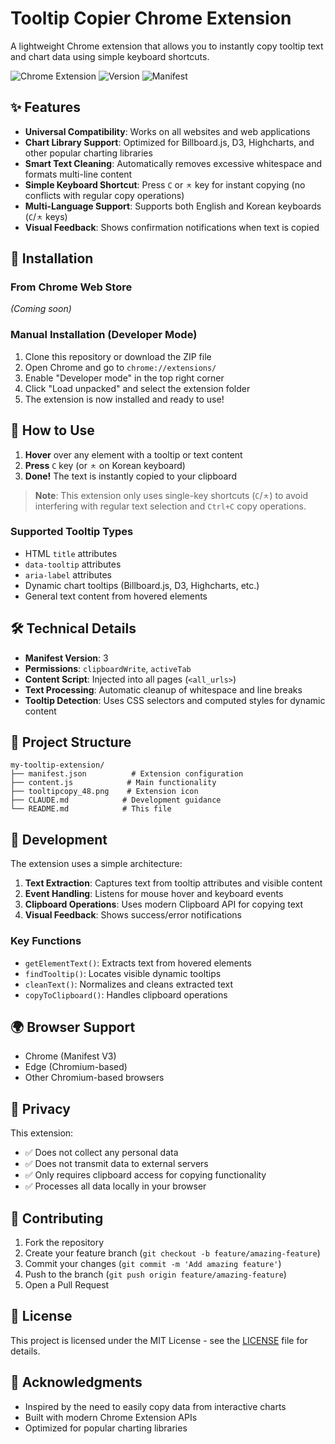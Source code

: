 # Tooltip Copier Chrome Extension

A lightweight Chrome extension that allows you to instantly copy tooltip text and chart data using simple keyboard shortcuts.

![Chrome Extension](https://img.shields.io/badge/Chrome-Extension-green)
![Version](https://img.shields.io/badge/version-1.0.2-blue)
![Manifest](https://img.shields.io/badge/manifest-v3-orange)

## ✨ Features

- **Universal Compatibility**: Works on all websites and web applications
- **Chart Library Support**: Optimized for Billboard.js, D3, Highcharts, and other popular charting libraries
- **Smart Text Cleaning**: Automatically removes excessive whitespace and formats multi-line content
- **Simple Keyboard Shortcut**: Press `C` or `ㅊ` key for instant copying (no conflicts with regular copy operations)
- **Multi-Language Support**: Supports both English and Korean keyboards (`C`/`ㅊ` keys)
- **Visual Feedback**: Shows confirmation notifications when text is copied

## 🚀 Installation

### From Chrome Web Store
*(Coming soon)*

### Manual Installation (Developer Mode)
1. Clone this repository or download the ZIP file
2. Open Chrome and go to `chrome://extensions/`
3. Enable "Developer mode" in the top right corner
4. Click "Load unpacked" and select the extension folder
5. The extension is now installed and ready to use!

## 📖 How to Use

1. **Hover** over any element with a tooltip or text content
2. **Press** `C` key (or `ㅊ` on Korean keyboard)
3. **Done!** The text is instantly copied to your clipboard

> **Note**: This extension only uses single-key shortcuts (`C`/`ㅊ`) to avoid interfering with regular text selection and `Ctrl+C` copy operations.

### Supported Tooltip Types
- HTML `title` attributes
- `data-tooltip` attributes  
- `aria-label` attributes
- Dynamic chart tooltips (Billboard.js, D3, Highcharts, etc.)
- General text content from hovered elements

## 🛠️ Technical Details

- **Manifest Version**: 3
- **Permissions**: `clipboardWrite`, `activeTab`
- **Content Script**: Injected into all pages (`<all_urls>`)
- **Text Processing**: Automatic cleanup of whitespace and line breaks
- **Tooltip Detection**: Uses CSS selectors and computed styles for dynamic content

## 📁 Project Structure

```
my-tooltip-extension/
├── manifest.json          # Extension configuration
├── content.js            # Main functionality 
├── tooltipcopy_48.png    # Extension icon
├── CLAUDE.md            # Development guidance
└── README.md            # This file
```

## 🔧 Development

The extension uses a simple architecture:

1. **Text Extraction**: Captures text from tooltip attributes and visible content
2. **Event Handling**: Listens for mouse hover and keyboard events
3. **Clipboard Operations**: Uses modern Clipboard API for copying text
4. **Visual Feedback**: Shows success/error notifications

### Key Functions
- `getElementText()`: Extracts text from hovered elements
- `findTooltip()`: Locates visible dynamic tooltips
- `cleanText()`: Normalizes and cleans extracted text
- `copyToClipboard()`: Handles clipboard operations

## 🌍 Browser Support

- Chrome (Manifest V3)
- Edge (Chromium-based)
- Other Chromium-based browsers

## 📄 Privacy

This extension:
- ✅ Does not collect any personal data
- ✅ Does not transmit data to external servers  
- ✅ Only requires clipboard access for copying functionality
- ✅ Processes all data locally in your browser

## 🤝 Contributing

1. Fork the repository
2. Create your feature branch (`git checkout -b feature/amazing-feature`)
3. Commit your changes (`git commit -m 'Add amazing feature'`)
4. Push to the branch (`git push origin feature/amazing-feature`)
5. Open a Pull Request

## 📜 License

This project is licensed under the MIT License - see the [LICENSE](LICENSE) file for details.

## 🙏 Acknowledgments

- Inspired by the need to easily copy data from interactive charts
- Built with modern Chrome Extension APIs
- Optimized for popular charting libraries